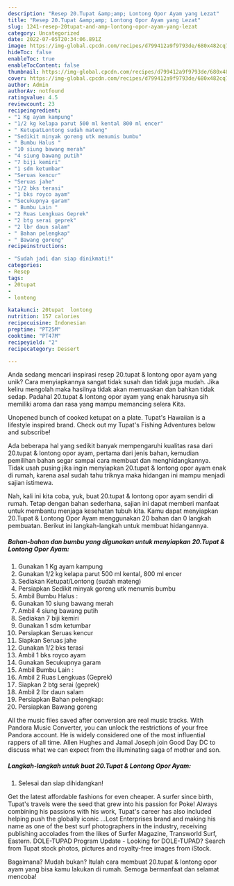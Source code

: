 ```yaml
---
description: "Resep 20.Tupat &amp;amp; Lontong Opor Ayam yang Lezat"
title: "Resep 20.Tupat &amp;amp; Lontong Opor Ayam yang Lezat"
slug: 1241-resep-20tupat-and-amp-lontong-opor-ayam-yang-lezat
category: Uncategorized
date: 2022-07-05T20:34:06.891Z
image: https://img-global.cpcdn.com/recipes/d799412a9f9793de/680x482cq70/20tupat-lontong-opor-ayam-foto-resep-utama.jpg
hideToc: false
enableToc: true
enableTocContent: false
thumbnail: https://img-global.cpcdn.com/recipes/d799412a9f9793de/680x482cq70/20tupat-lontong-opor-ayam-foto-resep-utama.jpg
cover: https://img-global.cpcdn.com/recipes/d799412a9f9793de/680x482cq70/20tupat-lontong-opor-ayam-foto-resep-utama.jpg
author: Admin
authorAv: notfound
ratingvalue: 4.5
reviewcount: 23
recipeingredient:
- "1 Kg ayam kampung"
- "1/2 kg kelapa parut 500 ml kental 800 ml encer"
- " KetupatLontong sudah mateng"
- "Sedikit minyak goreng utk menumis bumbu"
- " Bumbu Halus "
- "10 siung bawang merah"
- "4 siung bawang putih"
- "7 biji kemiri"
- "1 sdm ketumbar"
- "Seruas kencur"
- "Seruas jahe"
- "1/2 bks terasi"
- "1 bks royco ayam"
- "Secukupnya garam"
- " Bumbu Lain "
- "2 Ruas Lengkuas Geprek"
- "2 btg serai geprek"
- "2 lbr daun salam"
- " Bahan pelengkap"
- " Bawang goreng"
recipeinstructions:

- "Sudah jadi dan siap dinikmati!"
categories:
- Resep
tags:
- 20tupat
- 
- lontong

katakunci: 20tupat  lontong 
nutrition: 157 calories
recipecuisine: Indonesian
preptime: "PT25M"
cooktime: "PT47M"
recipeyield: "2"
recipecategory: Dessert

---
```





Anda sedang mencari inspirasi resep 20.tupat &amp; lontong opor ayam yang unik? Cara menyiapkannya sangat tidak susah dan tidak juga mudah. Jika keliru mengolah maka hasilnya tidak akan memuaskan dan bahkan tidak sedap. Padahal 20.tupat &amp; lontong opor ayam yang enak harusnya sih memiliki aroma dan rasa yang mampu memancing selera Kita.





Unopened bunch of cooked ketupat on a plate. Tupat&#39;s Hawaiian is a lifestyle inspired brand. Check out my Tupat&#39;s Fishing Adventures below and subscribe!

Ada beberapa hal yang sedikit banyak mempengaruhi kualitas rasa dari 20.tupat &amp; lontong opor ayam, pertama dari jenis bahan, kemudian pemilihan bahan segar sampai cara membuat dan menghidangkannya. Tidak usah pusing jika ingin menyiapkan 20.tupat &amp; lontong opor ayam enak di rumah, karena asal sudah tahu triknya maka hidangan ini mampu menjadi sajian istimewa.






Nah, kali ini kita coba, yuk, buat 20.tupat &amp; lontong opor ayam sendiri di rumah. Tetap dengan bahan sederhana, sajian ini dapat memberi manfaat untuk membantu menjaga kesehatan tubuh kita. Kamu dapat menyiapkan 20.Tupat &amp; Lontong Opor Ayam menggunakan 20 bahan dan 0 langkah pembuatan. Berikut ini langkah-langkah untuk membuat hidangannya.

<!--inarticleads1-->

##### Bahan-bahan dan bumbu yang digunakan untuk menyiapkan 20.Tupat &amp; Lontong Opor Ayam:

1. Gunakan 1 Kg ayam kampung
1. Gunakan 1/2 kg kelapa parut 500 ml kental, 800 ml encer
1. Sediakan  Ketupat/Lontong (sudah mateng)
1. Persiapkan Sedikit minyak goreng utk menumis bumbu
1. Ambil  Bumbu Halus :
1. Gunakan 10 siung bawang merah
1. Ambil 4 siung bawang putih
1. Sediakan 7 biji kemiri
1. Gunakan 1 sdm ketumbar
1. Persiapkan Seruas kencur
1. Siapkan Seruas jahe
1. Gunakan 1/2 bks terasi
1. Ambil 1 bks royco ayam
1. Gunakan Secukupnya garam
1. Ambil  Bumbu Lain :
1. Ambil 2 Ruas Lengkuas (Geprek)
1. Siapkan 2 btg serai (geprek)
1. Ambil 2 lbr daun salam
1. Persiapkan  Bahan pelengkap:
1. Persiapkan  Bawang goreng


All the music files saved after conversion are real music tracks. With Pandora Music Converter, you can unlock the restrictions of your free Pandora account. He is widely considered one of the most influential rappers of all time. Allen Hughes and Jamal Joseph join Good Day DC to discuss what we can expect from the illuminating saga of mother and son. 

<!--inarticleads2-->

##### Langkah-langkah untuk buat 20.Tupat &amp; Lontong Opor Ayam:


1. Selesai dan siap dihidangkan!

Get the latest affordable fashions for even cheaper. A surfer since birth, Tupat&#39;s travels were the seed that grew into his passion for Poke! Always combining his passions with his work, Tupat&#39;s career has also included helping push the globally iconic …Lost Enterprises brand and making his name as one of the best surf photographers in the industry, receiving publishing accolades from the likes of Surfer Magazine, Transworld Surf, Eastern. DOLE-TUPAD Program Update - Looking for DOLE-TUPAD? Search from Tupat stock photos, pictures and royalty-free images from iStock. 

Bagaimana? Mudah bukan? Itulah cara membuat 20.tupat &amp; lontong opor ayam yang bisa kamu lakukan di rumah. Semoga bermanfaat dan selamat mencoba!
